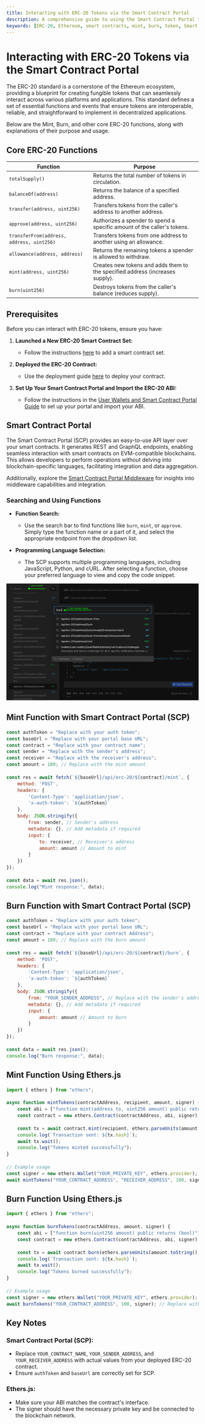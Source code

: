 ```yaml
---
title: Interacting with ERC-20 Tokens via the Smart Contract Portal
description: A comprehensive guide to using the Smart Contract Portal to interact with ERC-20 tokens, including minting and burning tokens.
keywords: [ERC-20, Ethereum, smart contracts, mint, burn, token, Smart Contract Portal]
---
```


# Interacting with ERC-20 Tokens via the Smart Contract Portal

The ERC-20 standard is a cornerstone of the Ethereum ecosystem, providing a blueprint for creating fungible tokens that can seamlessly interact across various platforms and applications. This standard defines a set of essential functions and events that ensure tokens are interoperable, reliable, and straightforward to implement in decentralized applications.

Below are the Mint, Burn, and other core ERC-20 functions, along with explanations of their purpose and usage.

## Core ERC-20 Functions

| Function                                  | Purpose                                                                       |
| ----------------------------------------- | ----------------------------------------------------------------------------- |
| `totalSupply()`                           | Returns the total number of tokens in circulation.                            |
| `balanceOf(address)`                      | Returns the balance of a specified address.                                   |
| `transfer(address, uint256)`              | Transfers tokens from the caller's address to another address.                |
| `approve(address, uint256)`               | Authorizes a spender to spend a specific amount of the caller's tokens.       |
| `transferFrom(address, address, uint256)` | Transfers tokens from one address to another using an allowance.              |
| `allowance(address, address)`             | Returns the remaining tokens a spender is allowed to withdraw.                |
| `mint(address, uint256)`                  | Creates new tokens and adds them to the specified address (increases supply). |
| `burn(uint256)`                           | Destroys tokens from the caller's balance (reduces supply).                   |

## Prerequisites

Before you can interact with ERC-20 tokens, ensure you have:

1. **Launched a New ERC-20 Smart Contract Set:**
   - Follow the instructions [here](../using-platform/dev-tools/code-studio/smart-contract-sets/add-smart-contract-set/) to add a smart contract set.

2. **Deployed the ERC-20 Contract:**
   - Use the deployment guide [here](../using-platform/dev-tools/code-studio/smart-contract-sets/deploying-a-contract/) to deploy your contract.

3. **Set Up Your Smart Contract Portal and Import the ERC-20 ABI:**
   - Follow the instructions in the [User Wallets and Smart Contract Portal Guide](../developer-guides/user-wallets-and-smart-contract-portal%20copy.md#smart-contract-portal) to set up your portal and import your ABI.


## Smart Contract Portal 

The Smart Contract Portal (SCP) provides an easy-to-use API layer over your smart contracts. It generates REST and GraphQL endpoints, enabling seamless interaction with smart contracts on EVM-compatible blockchains. This allows developers to perform operations without delving into blockchain-specific languages, facilitating integration and data aggregation.

Additionally, explore the [Smart Contract Portal Middleware](../using-platform/7_middleware.md#the-smart-contract-portal-middleware) for insights into middleware capabilities and integration.

### Searching and Using Functions

- **Function Search:**
  - Use the search bar to find functions like `burn`, `mint`, or `approve`. Simply type the function name or a part of it, and select the appropriate endpoint from the dropdown list.

- **Programming Language Selection:**
  - The SCP supports multiple programming languages, including JavaScript, Python, and cURL. After selecting a function, choose your preferred language to view and copy the code snippet.

![Smart Contract Portal Search](./interacting-with-erc20-scp-search.png) 

## Mint Function with Smart Contract Portal (SCP)

```javascript
const authToken = "Replace with your auth token";
const baseUrl = "Replace with your portal base URL";
const contract = "Replace with your contract name";
const sender = "Replace with the sender's address";
const receiver = "Replace with the receiver's address";
const amount = 100; // Replace with the mint amount

const res = await fetch(`${baseUrl}/api/erc-20/${contract}/mint`, {
    method: 'POST',
    headers: {
        'Content-Type': 'application/json',
        'x-auth-token': `${authToken}`
    },
    body: JSON.stringify({
        from: sender, // Sender's address
        metadata: {}, // Add metadata if required
        input: {
            to: receiver, // Receiver's address
            amount: amount // Amount to mint
        }
    })
});

const data = await res.json();
console.log("Mint response:", data);
```

## Burn Function with Smart Contract Portal (SCP)

```javascript
const authToken = "Replace with your auth token";
const baseUrl = "Replace with your portal base URL";
const contract = "Replace with your contract Address";
const amount = 100; // Replace with the burn amount

const res = await fetch(`${baseUrl}/api/erc-20/${contract}/burn`, {
    method: 'POST',
    headers: {
        'Content-Type': 'application/json',
        'x-auth-token': `${authToken}`
    },
    body: JSON.stringify({
        from: "YOUR_SENDER_ADDRESS", // Replace with the sender's address
        metadata: {}, // Add metadata if required
        input: {
            amount: amount // Amount to burn
        }
    })
});

const data = await res.json();
console.log("Burn response:", data);
```
## Mint Function Using Ethers.js

```javascript
import { ethers } from "ethers";

async function mintTokens(contractAddress, recipient, amount, signer) {
    const abi = ["function mint(address to, uint256 amount) public returns (bool)"];
    const contract = new ethers.Contract(contractAddress, abi, signer);

    const tx = await contract.mint(recipient, ethers.parseUnits(amount.toString(), 18));
    console.log(`Transaction sent: ${tx.hash}`);
    await tx.wait();
    console.log("Tokens minted successfully");
}

// Example usage
const signer = new ethers.Wallet("YOUR_PRIVATE_KEY", ethers.provider); // Replace with your signer
await mintTokens("YOUR_CONTRACT_ADDRESS", "RECEIVER_ADDRESS", 100, signer); // Replace with your contract address, recipient, and amount
```

## Burn Function Using Ethers.js

```javascript
import { ethers } from "ethers";

async function burnTokens(contractAddress, amount, signer) {
    const abi = ["function burn(uint256 amount) public returns (bool)"];
    const contract = new ethers.Contract(contractAddress, abi, signer);

    const tx = await contract.burn(ethers.parseUnits(amount.toString(), 18));
    console.log(`Transaction sent: ${tx.hash}`);
    await tx.wait();
    console.log("Tokens burned successfully");
}

// Example usage
const signer = new ethers.Wallet("YOUR_PRIVATE_KEY", ethers.provider); // Replace with your signer
await burnTokens("YOUR_CONTRACT_ADDRESS", 100, signer); // Replace with your contract address and amount
```



## Key Notes

### Smart Contract Portal (SCP):

- Replace `YOUR_CONTRACT_NAME`, `YOUR_SENDER_ADDRESS`, and `YOUR_RECEIVER_ADDRESS` with actual values from your deployed ERC-20 contract.
- Ensure `authToken` and `baseUrl` are correctly set for SCP.

### Ethers.js:

- Make sure your ABI matches the contract's interface.
- The signer should have the necessary private key and be connected to the blockchain network.
